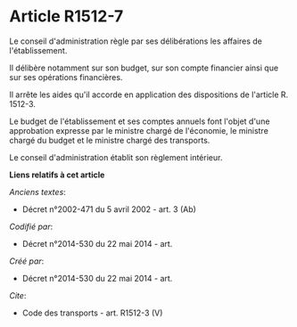 # Article R1512-7

Le conseil d'administration règle par ses délibérations les affaires de l'établissement. 

Il délibère notamment sur son budget, sur son compte financier ainsi que sur ses opérations financières. 

Il arrête les aides qu'il accorde en application des dispositions de l'article R. 1512-3. 

Le budget de l'établissement et ses comptes annuels font l'objet d'une approbation expresse par le ministre chargé de
l'économie, le ministre chargé du budget et le ministre chargé des transports. 

Le conseil d'administration établit son règlement intérieur.

**Liens relatifs à cet article**

_Anciens textes_:

  - Décret n°2002-471 du 5 avril 2002 - art. 3 (Ab)

_Codifié par_:

  - Décret n°2014-530 du 22 mai 2014 - art.

_Créé par_:

  - Décret n°2014-530 du 22 mai 2014 - art.

_Cite_:

  - Code des transports - art. R1512-3 (V)
